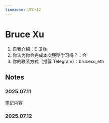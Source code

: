 ```yaml
---
timezone: UTC+12
---
```


# Bruce Xu

1. 自我介绍：E 卫兵
2. 你认为你会完成本次残酷学习吗？：会
3. 你的联系方式（推荐 Telegram）：brucexu_eth

## Notes

<!-- Content_START -->

### 2025.07.11

笔记内容

### 2025.07.12

<!-- Content_END -->
